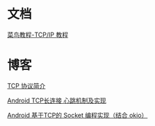 # 文档

[菜鸟教程-TCP/IP 教程](https://www.runoob.com/tcpip/tcpip-tutorial.html)

# 博客

[TCP 协议简介](http://www.ruanyifeng.com/blog/2017/06/tcp-protocol.html)

[Android TCP长连接 心跳机制及实现](https://blog.csdn.net/TTKatrina/article/details/72956338)

[Android 基于TCP的 Socket 编程实现（结合 okio）](https://blog.csdn.net/yhaolpz/article/details/59483916)





